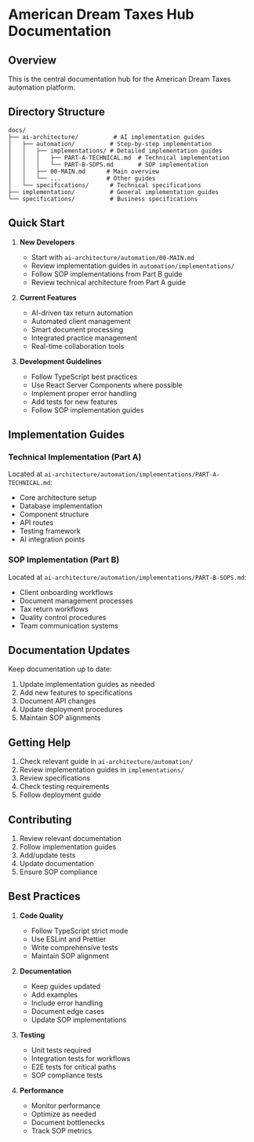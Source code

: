 # American Dream Taxes Hub Documentation

## Overview
This is the central documentation hub for the American Dream Taxes automation platform.

## Directory Structure
```
docs/
├── ai-architecture/          # AI implementation guides
│   ├── automation/          # Step-by-step implementation
│   │   ├── implementations/ # Detailed implementation guides
│   │   │   ├── PART-A-TECHNICAL.md  # Technical implementation
│   │   │   └── PART-B-SOPS.md       # SOP implementation
│   │   ├── 00-MAIN.md      # Main overview
│   │   └── ...             # Other guides
│   └── specifications/      # Technical specifications
├── implementation/          # General implementation guides
└── specifications/          # Business specifications
```

## Quick Start

1. **New Developers**
   - Start with `ai-architecture/automation/00-MAIN.md`
   - Review implementation guides in `automation/implementations/`
   - Follow SOP implementations from Part B guide
   - Review technical architecture from Part A guide

2. **Current Features**
   - AI-driven tax return automation
   - Automated client management
   - Smart document processing
   - Integrated practice management
   - Real-time collaboration tools

3. **Development Guidelines**
   - Follow TypeScript best practices
   - Use React Server Components where possible
   - Implement proper error handling
   - Add tests for new features
   - Follow SOP implementation guides

## Implementation Guides

### Technical Implementation (Part A)
Located at `ai-architecture/automation/implementations/PART-A-TECHNICAL.md`:
- Core architecture setup
- Database implementation
- Component structure
- API routes
- Testing framework
- AI integration points

### SOP Implementation (Part B)
Located at `ai-architecture/automation/implementations/PART-B-SOPS.md`:
- Client onboarding workflows
- Document management processes
- Tax return workflows
- Quality control procedures
- Team communication systems

## Documentation Updates

Keep documentation up to date:
1. Update implementation guides as needed
2. Add new features to specifications
3. Document API changes
4. Update deployment procedures
5. Maintain SOP alignments

## Getting Help

1. Check relevant guide in `ai-architecture/automation/`
2. Review implementation guides in `implementations/`
3. Review specifications
4. Check testing requirements
5. Follow deployment guide

## Contributing

1. Review relevant documentation
2. Follow implementation guides
3. Add/update tests
4. Update documentation
5. Ensure SOP compliance

## Best Practices

1. **Code Quality**
   - Follow TypeScript strict mode
   - Use ESLint and Prettier
   - Write comprehensive tests
   - Maintain SOP alignment

2. **Documentation**
   - Keep guides updated
   - Add examples
   - Include error handling
   - Document edge cases
   - Update SOP implementations

3. **Testing**
   - Unit tests required
   - Integration tests for workflows
   - E2E tests for critical paths
   - SOP compliance tests

4. **Performance**
   - Monitor performance
   - Optimize as needed
   - Document bottlenecks
   - Track SOP metrics
